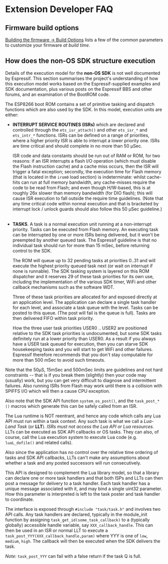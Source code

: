 # Extension Developer FAQ

## Firmware build options
[Building the firmware → Build Options](build.md#build-options) lists a few of the common parameters to customize your firmware *at build time*.

## How does the non-OS SDK structure execution

Details of the execution model for the **non-OS SDK** is not well documented by 
Espressif. This section summarises the project's understanding of how this execution
model works based on the Espressif-supplied examples and SDK documentation, plus
various posts on the Espressif BBS and other forums, and an examination of the
BootROM code.

The ESP8266 boot ROM contains a set of primitive tasking and dispatch functions
which are also used by the SDK. In this model, execution units are either:

-   **INTERRUPT SERVICE ROUTINES (ISRs)** which are declared and controlled
    through the `ets_isr_attach()` and other `ets_isr_*` and `ets_intr_*`
    functions. ISRs can be defined on a range of priorities, where a higher
    priority ISR is able to interrupt a lower priority one. ISRs are time
    critical and should complete in no more than 50 µSec.

    ISR code and data constants should be run out of RAM or ROM, for two reasons:
    if an ISR interrupts a flash I/O operation (which must disable the Flash 
    instruction cache) and a cache miss occurs, then the ISR will trigger a
    fatal exception; secondly, the
    execution time for Flash memory (that is located in the `irom0` load section)
    is indeterminate: whilst cache-hits can run at full memory bandwidth, any
    cache-misses require the code to be read from Flash; and even though
    H/W-based, this is at roughly 26x slower than memory bandwidth (for DIO
    flash); this will cause ISR execution to fall outside the require time
    guidelines. (Note that any time critical code within normal execution and that
    is bracketed by interrupt lock / unlock guards should also follow this 50
    µSec guideline.)<br/><br/>
    
-   **TASKS**. A task is a normal execution unit running at a non-interrupt priority.
    Tasks can be executed from Flash memory. An executing task can be interrupted
    by one or more ISRs being delivered, but it won't be preempted by another
    queued task. The Espressif guideline is that no individual task should run for
    more than 15 mSec, before returning control to the SDK.

    The ROM will queue up to 32 pending tasks at priorities 0..31 and will
    execute the highest priority queued task next (or wait on interrupt if none
    is runnable). The SDK tasking system is layered on this ROM dispatcher and
    it reserves 29 of these task priorities for its own use, including the
    implementation of the various SDK timer, WiFi and other callback mechanisms
    such as the software WDT.

    Three of these task priorities are allocated for and exposed directly at an
    application level. The application can declare a single task handler for each
    level, and associate a task queue with the level. Tasks can be posted to this
    queue. (The post will fail is the queue is full). Tasks are then delivered
    FIFO within task priority.

    How the three user task priorities USER0 .. USER2 are positioned relative to
    the SDK task priorities is undocumented, but some SDK tasks definitely run at
    a lower priority than USER0. As a result if you always have a USER task queued
    for execution, then you can starve SDK housekeeping tasks and you will start
    to get WiFi and other failures. Espressif therefore recommends that you don't
    stay computable for more than 500 mSec to avoid such timeouts.

Note that the 50µS, 15mSec and 500mSec limits are guidelines
and not hard constraints -- that is if you break them (slightly) then your code
may (usually) work, but you can get very difficult to diagnose and intermittent
failures. Also running ISRs from Flash may work until there is a collision with
SPIFFS I/O which will then a cause CPU exception.

Also note that the SDK API function `system_os_post()`, and the `task_post_*()`
macros which generate this can be safely called from an ISR.

The Lua runtime is NOT reentrant, and hence any code which calls any Lua API
must run within a task context. Any such task is what we call a _Lua-Land Task_
(or **LLT**). _ISRs must not access the Lua API or Lua resources._ LLTs can be
executed as SDK API callbacks or OS tasks. They can also, of course, call the
Lua execution system to execute Lua code (e.g. `luaL_dofile()` and related
calls).

Also since the application has no control over the relative time ordering of
tasks and SDK API callbacks, LLTs can't make any assumptions about whether a
task and any posted successors will run consecutively.

This API is designed to complement the Lua library model, so that a library can
declare one or more task handlers and that both ISPs and LLTs can then post a
message for delivery to a task handler. Each task handler has a unique message
associated with it, and may bind a single uint32 parameter. How this parameter
is interpreted is left to the task poster and task handler to coordinate.

The interface is exposed through `#include "task/task.h"` and involves two API
calls. Any task handlers are declared, typically in the module_init function by
assigning `task_get_id(some_task_callback)` to a (typically globally) accessible
handle variable, say `XXX_callback_handle`. This can then be used in an ISR or
normal LLT to execute a `task_post_YYY(XXX_callback_handle,param)` where YYY is
one of `low`, `medium`, `high`. The callback will then be executed when the SDK
delivers the task.

_Note_: `task_post_YYY` can fail with a false return if the task Q is full. 

